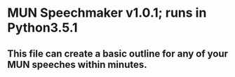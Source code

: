 # MUN Speechmaker v1.0.1; runs in Python3.5.1

## This file can create a basic outline for any of your MUN speeches within minutes.
